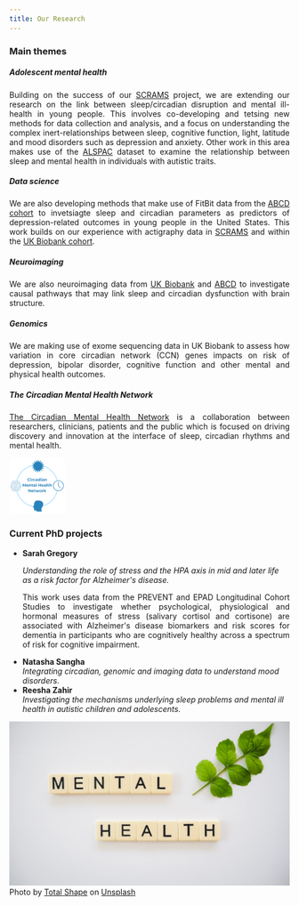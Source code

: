 ```yaml
---
title: Our Research
---
```


<div class="row row-cols-1 row-cols-md-2">
<div class="col">

<h3> Main themes</h3>

<h5> Adolescent mental health </h5>
<p align="justify">
Building on the success of our <a href="https://scrams.sphsu.gla.ac.uk/" target="_blank">SCRAMS</a> project, we are extending our research on the link between sleep/circadian disruption and mental ill-health in young people. This involves co-developing and tetsing new methods for data collection and analysis, and a focus on understanding the complex inert-relationships between sleep, cognitive function, light, latitude and mood disorders such as depression and anxiety. Other work in this area makes use of the <a href="http://www.bristol.ac.uk/alspac/" target="_blank">ALSPAC</a> dataset to examine the relationship between sleep and mental health in individuals with autistic traits.
</p>


<h5> Data science</h5>
<p align="justify">
We are also developing methods that make use of FitBit data from the <a href="https://abcdstudy.org/" target="_blank">ABCD cohort</a> to invetsiagte sleep and circadian parameters as predictors of depression-related outcomes in young people in the United States. This work builds on our experience with actigraphy data in <a href="https://scrams.sphsu.gla.ac.uk/" target="_blank">SCRAMS</a> and within the <a href="https://www.ukbiobank.ac.uk/" target="_blank">UK Biobank cohort</a>.
</p>

<h5> Neuroimaging</h5>
<p align="justify">We are also neuroimaging data from <a href="https://www.ukbiobank.ac.uk/" target="_blank">UK Biobank</a> and <a href="https://abcdstudy.org/" target="_blank">ABCD</a> to investigate causal pathways that may link sleep and circadian dysfunction with brain structure.</p>

<h5> Genomics</h5>
<p align="justify">We are making use of exome sequencing data in UK Biobank to assess how variation in core circadian network (CCN) genes impacts on risk of depression, bipolar disorder, cognitive function and other mental and physical health outcomes.</p>
 
<h5> The Circadian Mental Health Network</h5>
<p align="justify"><a href="https://www.circadianmentalhealth.org/" target="_blank">The Circadian Mental Health Network</a> is a collaboration between researchers, clinicians, patients and the public which is focused on driving discovery and innovation at the interface of sleep, circadian rhythms and mental health.</p>

 <img class="img-fluid" src="CMHN.png" width = "100px">
 
</div>

<div class="col">

<h3> Current PhD projects  </h3>

<ul>
<li><strong>Sarah Gregory</strong>
<p><i>Understanding the role of stress and the HPA axis in mid and later life as a risk factor for Alzheimer's disease.</i></p>
<p align="justify">This work uses data from the PREVENT and EPAD Longitudinal Cohort Studies to investigate whether psychological, physiological and hormonal measures of stress (salivary cortisol and cortisone) are associated with Alzheimer's disease biomarkers and risk scores for dementia in participants who are cognitively healthy across a spectrum of risk for cognitive impairment.</p>
</li>

<li><strong>Natasha Sangha</strong><br>  
<i>Integrating circadian, genomic and imaging data to understand mood disorders.
</i>
</li>

<li><strong>Reesha Zahir</strong><br>  
<i>
Investigating the mechanisms underlying sleep problems and mental ill health in autistic children and adolescents.
</i>
</li>
</ul>
 
<img class="img-fluid" src="total-shape-Ianw4RdVuoo-unsplash.jpg">

<figcaption class="figure-caption">Photo by <a href="https://unsplash.com/@totalshape">Total Shape</a> on <a href="https://unsplash.com/photos/Ianw4RdVuoo">Unsplash</a>
</figcaption>
 
</div>
</div>
